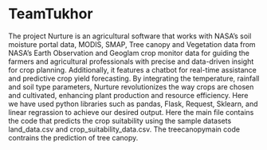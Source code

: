 # TeamTukhor
The project Nurture is an agricultural software that works with NASA’s soil moisture portal data, MODIS, SMAP, Tree canopy and Vegetation data from NASA’s Earth Observation and Geoglam crop monitor
data for guiding the farmers and agricultural professionals with precise and data-driven insight for crop planning. Additionally, it features a chatbot for real-time assistance and predictive crop
yield forecasting. By integrating the temperature, rainfall and soil type parameters, Nurture revolutionizes the way crops are chosen and cultivated, enhancing plant production and resource efficiency.
Here we have used python libraries such as pandas, Flask, Request, Sklearn, and linear regrassion to achieve our desired output. Here the main file contains the code that predicts the crop suitability 
using the sample datasets land_data.csv and crop_suitability_data.csv. The treecanopymain code contrains the prediction of tree canopy.
